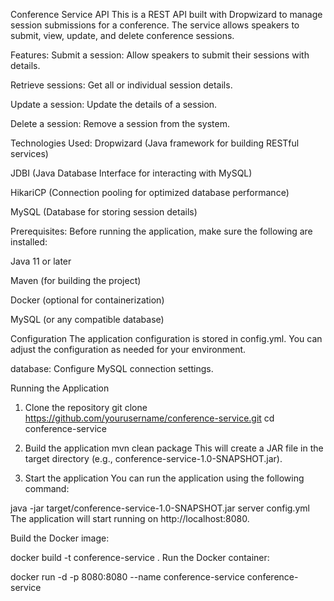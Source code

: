 Conference Service API
This is a REST API built with Dropwizard to manage session submissions for a conference. The service allows speakers to submit, view, update, and delete conference sessions.

Features:
Submit a session: Allow speakers to submit their sessions with details.

Retrieve sessions: Get all or individual session details.

Update a session: Update the details of a session.

Delete a session: Remove a session from the system.

Technologies Used:
Dropwizard (Java framework for building RESTful services)

JDBI (Java Database Interface for interacting with MySQL)

HikariCP (Connection pooling for optimized database performance)

MySQL (Database for storing session details)

Prerequisites:
Before running the application, make sure the following are installed:

Java 11 or later

Maven (for building the project)

Docker (optional for containerization)

MySQL (or any compatible database)

Configuration
The application configuration is stored in config.yml. You can adjust the configuration as needed for your environment.


database: Configure MySQL connection settings.

Running the Application
1. Clone the repository
   git clone https://github.com/yourusername/conference-service.git
   cd conference-service

2. Build the application
   mvn clean package
   This will create a JAR file in the target directory (e.g., conference-service-1.0-SNAPSHOT.jar).

3. Start the application
   You can run the application using the following command:

java -jar target/conference-service-1.0-SNAPSHOT.jar server config.yml
The application will start running on http://localhost:8080.

Build the Docker image:

docker build -t conference-service .
Run the Docker container:

docker run -d -p 8080:8080 --name conference-service conference-service